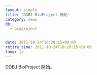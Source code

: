 ```yaml
---
layout: simple
title: 'DDBJ BioProject 開始'
category: news
db:
  - bioproject


date: 2011-10-24T10:20:15+09:00
retire_time: 2011-10-24T10:20:15+09:00
lang: ja
---
```


DDBJ BioProject 開始。
